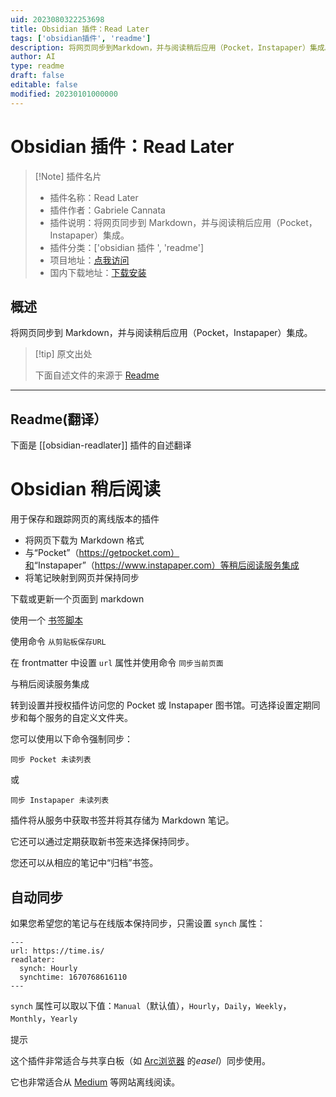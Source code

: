```yaml
---
uid: 2023080322253698
title: Obsidian 插件：Read Later
tags: ['obsidian插件', 'readme']
description: 将网页同步到Markdown，并与阅读稍后应用（Pocket，Instapaper）集成。
author: AI
type: readme
draft: false
editable: false
modified: 20230101000000
---
```


# Obsidian 插件：Read Later

> [!Note] 插件名片
> - 插件名称：Read Later
> - 插件作者：Gabriele Cannata
> - 插件说明：将网页同步到 Markdown，并与阅读稍后应用（Pocket，Instapaper）集成。
> - 插件分类：['obsidian 插件 ', 'readme']
> - 项目地址：[点我访问](https://github.com/Canna71/obsidian-readlater)
> - 国内下载地址：[下载安装](https://pkmer.cn/products/plugin/pluginMarket/?obsidian-readlater)

## 概述

将网页同步到 Markdown，并与阅读稍后应用（Pocket，Instapaper）集成。

> [!tip] 原文出处
>
>下面自述文件的来源于 [Readme](https://ghproxy.net/https://raw.githubusercontent.com/Canna71/obsidian-readlater/main/README.md)
>

---

## Readme(翻译）

下面是 [[obsidian-readlater]] 插件的自述翻译

# Obsidian 稍后阅读

用于保存和跟踪网页的离线版本的插件

- 将网页下载为 Markdown 格式
- 与“Pocket”（<https://getpocket.com）和>“Instapaper”（<https://www.instapaper.com）等稍后阅读服务集成>
- 将笔记映射到网页并保持同步

下载或更新一个页面到 markdown

使用一个 [书签脚本](https://canna71.github.io/obsidian-readlater/)

使用命令 `从剪贴板保存URL`

在 frontmatter 中设置 `url` 属性并使用命令 `同步当前页面`

与稍后阅读服务集成

转到设置并授权插件访问您的 Pocket 或 Instapaper 图书馆。可选择设置定期同步和每个服务的自定义文件夹。

您可以使用以下命令强制同步：

`同步 Pocket 未读列表`

或

`同步 Instapaper 未读列表`

插件将从服务中获取书签并将其存储为 Markdown 笔记。

它还可以通过定期获取新书签来选择保持同步。

您还可以从相应的笔记中“归档”书签。

## 自动同步

如果您希望您的笔记与在线版本保持同步，只需设置 `synch` 属性：

```
---
url: https://time.is/
readlater:
  synch: Hourly
  synchtime: 1670768616110
---
```

`synch` 属性可以取以下值：`Manual`（默认值），`Hourly`，`Daily`，`Weekly`，`Monthly`，`Yearly`

提示

这个插件非常适合与共享白板（如 [Arc浏览器](https://arc.net/) 的*easel*）同步使用。

它也非常适合从 [Medium](https://medium.com/) 等网站离线阅读。
